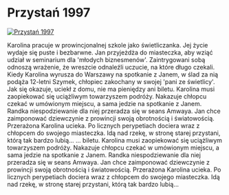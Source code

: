 Przystań 1997 
=============
[![Przystań 1997 ](http://vidos.pl/images/player.gif)](http://vidos.pl/przystan-1997)

 Karolina pracuje w prowincjonalnej szkole jako świetliczanka. Jej życie wydaje się puste i bezbarwne. Jan przyjeżdża do miasteczka, aby wziąć udział w seminarium dla 'młodych biznesmenów'. Zaintrygowani sobą odnoszą wrażenie, że wreszcie odnaleźli uczucie, na które długo czekali. Kiedy Karolina wyrusza do Warszawy na spotkanie z Janem, w ślad za nią podąża 12-letni Szymek, chłopiec zakochany w swojej 'pani ze świetlicy'. Jak się okazuje, uciekł z domu, nie ma pieniędzy ani biletu. Karolina musi zaopiekować się uciążliwym towarzyszem podróży. Nakazuje chłopcu czekać w umówionym miejscu, a sama jedzie na spotkanie z Janem. Randka niespodziewanie dla niej przeradza się w seans Amwaya. Jan chce zaimponować dziewczynie z prowincji swoją obrotnością i światowością. Przerażona Karolina ucieka. Po licznych perypetiach dociera wraz z chłopcem do swojego miasteczka. Idą nad rzekę, w stronę starej przystani, którą tak bardzo lubią...   ... biletu. Karolina musi zaopiekować się uciążliwym towarzyszem podróży. Nakazuje chłopcu czekać w umówionym miejscu, a sama jedzie na spotkanie z Janem. Randka niespodziewanie dla niej przeradza się w seans Amwaya. Jan chce zaimponować dziewczynie z prowincji swoją obrotnością i światowością. Przerażona Karolina ucieka. Po licznych perypetiach dociera wraz z chłopcem do swojego miasteczka. Idą nad rzekę, w stronę starej przystani, którą tak bardzo lubią...
